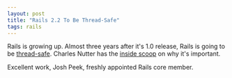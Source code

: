 ```yaml
---
layout: post
title: "Rails 2.2 To Be Thread-Safe"
tags: rails
---
```

Rails is growing up. Almost three years after it's 1.0 release, Rails is going to be <a href="http://weblog.rubyonrails.org/2008/8/16/josh-peek-officially-joins-the-rails-core">thread-safe</a>. Charles Nutter has the <a href="http://blog.headius.com/2008/08/qa-what-thread-safe-rails-means.html">inside scoop</a> on why it's important.

Excellent work, Josh Peek, freshly appointed Rails core member.